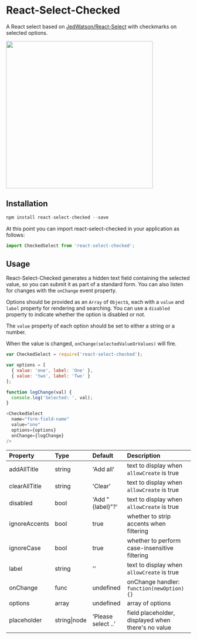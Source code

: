 React-Select-Checked
====================

A React select based on [JedWatson/React-Select](http://jedwatson.github.io/react-select/) with checkmarks on selected options.

<img src="https://user-images.githubusercontent.com/2835281/32287328-bf65fdcc-bf30-11e7-980a-b297e1b8aa57.png" width="400">

## Installation

```javascript
npm install react-select-checked --save
```

At this point you can import react-select-checked in your application as follows:
```javascript
import CheckedSelect from 'react-select-checked';
```

## Usage

React-Select-Checked generates a hidden text field containing the selected value, so you can submit it as part of a standard form. You can also listen for changes with the `onChange` event property.

Options should be provided as an `Array` of `Object`s, each with a `value` and `label` property for rendering and searching. You can use a `disabled` property to indicate whether the option is disabled or not.

The `value` property of each option should be set to either a string or a number.

When the value is changed, `onChange(selectedValueOrValues)` will fire.

```javascript
var CheckedSelect = require('react-select-checked');

var options = [
  { value: 'one', label: 'One' },
  { value: 'two', label: 'Two' }
];

function logChange(val) {
  console.log('Selected: ', val);
}

<CheckedSelect
  name="form-field-name"
  value="one"
  options={options}
  onChange={logChange}
/>
```

| Property | Type | Default | Description |
|:---|:---|:---|:---|
| addAllTitle | string | 'Add all' | text to display when `allowCreate` is true |
| clearAllTitle | string | 'Clear' | text to display when `allowCreate` is true |
| disabled | bool | 'Add "{label}"?' | text to display when `allowCreate` is true |
| ignoreAccents | bool | true | whether to strip accents when filtering |
| ignoreCase | bool | true | whether to perform case-insensitive filtering |
| label | string | '' | text to display when `allowCreate` is true |
| onChange | func | undefined | onChange handler: `function(newOption) {}` |
| options | array | undefined | array of options |
| placeholder | string\|node | 'Please select ..' | field placeholder, displayed when there's no value |

